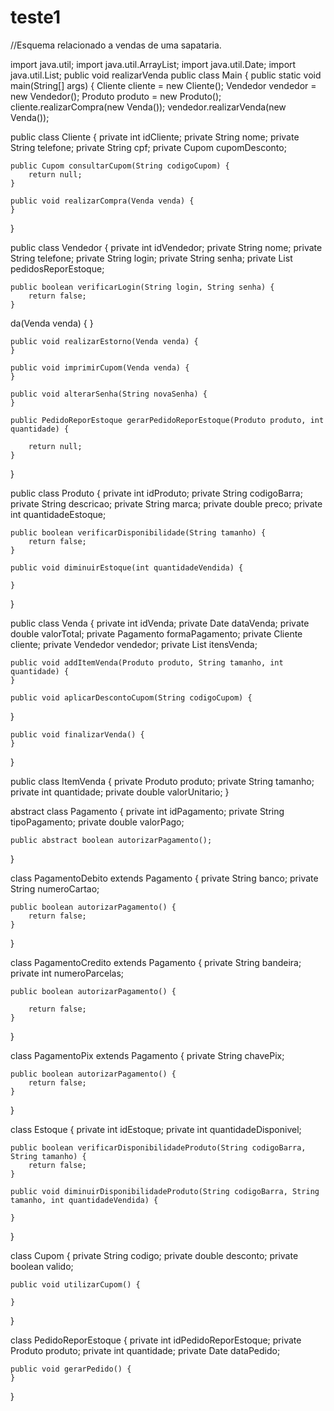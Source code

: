 # teste1
//Esquema relacionado a vendas de uma sapataria.





import java.util;
import java.util.ArrayList;
import java.util.Date;
import java.util.List;
    public void realizarVenda
public class Main {
    public static void main(String[] args) {
        Cliente cliente = new Cliente();
        Vendedor vendedor = new Vendedor();
        Produto produto = new Produto();
        cliente.realizarCompra(new Venda());
        vendedor.realizarVenda(new Venda());
        
public class Cliente {
    private int idCliente;
    private String nome;
    private String telefone;
    private String cpf;
    private Cupom cupomDesconto; 

    public Cupom consultarCupom(String codigoCupom) {
        return null;
    }

    public void realizarCompra(Venda venda) {
    }
}

public class Vendedor {
    private int idVendedor;
    private String nome;
    private String telefone;
    private String login;
    private String senha;
    private List<PedidoReporEstoque> pedidosReporEstoque;

    public boolean verificarLogin(String login, String senha) {
        return false;
    }

da(Venda venda) {
    }

    public void realizarEstorno(Venda venda) {
    }

    public void imprimirCupom(Venda venda) {
    }

    public void alterarSenha(String novaSenha) {
    }

    public PedidoReporEstoque gerarPedidoReporEstoque(Produto produto, int quantidade) {
        
        return null;
    }
}

public class Produto {
    private int idProduto;
    private String codigoBarra;
    private String descricao;
    private String marca;
    private double preco;
    private int quantidadeEstoque;

    public boolean verificarDisponibilidade(String tamanho) {
        return false;
    }

    public void diminuirEstoque(int quantidadeVendida) {
        
    }
}

public class Venda {
    private int idVenda;
    private Date dataVenda;
    private double valorTotal;
    private Pagamento formaPagamento;
    private Cliente cliente;
    private Vendedor vendedor;
    private List<ItemVenda> itensVenda;

    public void addItemVenda(Produto produto, String tamanho, int quantidade) {
    }

    public void aplicarDescontoCupom(String codigoCupom) {
   }

    public void finalizarVenda() {
    }
}

public class ItemVenda {
    private Produto produto;
    private String tamanho;
    private int quantidade;
    private double valorUnitario;
}

abstract class Pagamento {
    private int idPagamento;
    private String tipoPagamento;
    private double valorPago;

    public abstract boolean autorizarPagamento();
}

class PagamentoDebito extends Pagamento {
    private String banco;
    private String numeroCartao;

    public boolean autorizarPagamento() {
        return false;
    }
}

class PagamentoCredito extends Pagamento {
    private String bandeira;
    private int numeroParcelas;

    public boolean autorizarPagamento() {
        
        return false;
    }
}

class PagamentoPix extends Pagamento {
    private String chavePix;

    public boolean autorizarPagamento() {
        return false;
    }
}

class Estoque {
    private int idEstoque;
    private int quantidadeDisponivel;

    public boolean verificarDisponibilidadeProduto(String codigoBarra, String tamanho) {
        return false;
    }

    public void diminuirDisponibilidadeProduto(String codigoBarra, String tamanho, int quantidadeVendida) {
        
    }
}

class Cupom {
    private String codigo;
    private double desconto;
    private boolean valido;

    public void utilizarCupom() {
        
    }
}

class PedidoReporEstoque {
    private int idPedidoReporEstoque;
    private Produto produto;
    private int quantidade;
    private Date dataPedido;

    public void gerarPedido() {
    }
}
